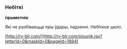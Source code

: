 ### Небіткі
**прыметнік**

Які не разбіваецца пры ўдары, падзенні. Небіткое шкло.

<a rel="author">[http://rv-blr.com/](http://rv-blr.com/slounik.jsp?letterId=0&maskId=0&pageId=1884)</a>
